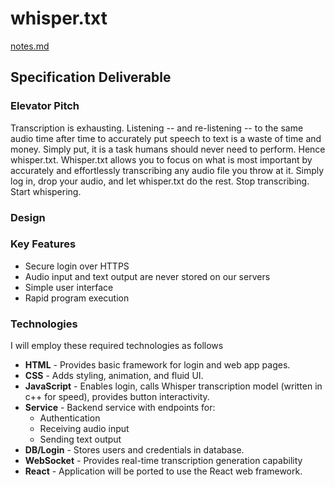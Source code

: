 # whisper.txt
[notes.md](notes.md)

## Specification Deliverable
### Elevator Pitch
Transcription is exhausting. Listening -- and re-listening -- to the same audio time after time to accurately put speech to text is a waste of time and money. Simply put, it is a task humans should never need to perform. Hence whisper.txt.
Whisper.txt allows you to focus on what is most important by accurately and effortlessly transcribing any audio file you throw at it. Simply log in, drop your audio, and let whisper.txt do the rest.
Stop transcribing. Start whispering.

### Design

### Key Features
- Secure login over HTTPS
- Audio input and text output are never stored on our servers
- Simple user interface
- Rapid program execution

### Technologies
I will employ these required technologies as follows
- **HTML** - Provides basic framework for login and web app pages.
- **CSS** - Adds styling, animation, and fluid UI.
- **JavaScript** - Enables login, calls Whisper transcription model (written in c++ for speed), provides button interactivity.
- **Service** - Backend service with endpoints for:
  - Authentication
  - Receiving audio input
  - Sending text output
- **DB/Login** - Stores users and credentials in database. 
- **WebSocket** - Provides real-time transcription generation capability
- **React** - Application will be ported to use the React web framework.